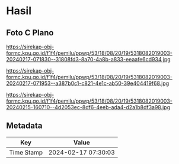 # Hasil

## Foto C Plano

https://sirekap-obj-formc.kpu.go.id/f1f4/pemilu/ppwp/53/18/08/20/19/5318082019003-20240217-071830--31808fd3-8a70-4a8b-a833-eeaafe6cd934.jpg

https://sirekap-obj-formc.kpu.go.id/f1f4/pemilu/ppwp/53/18/08/20/19/5318082019003-20240217-071953--a387b0c1-c821-4e1c-ab50-39e404419f68.jpg

https://sirekap-obj-formc.kpu.go.id/f1f4/pemilu/ppwp/53/18/08/20/19/5318082019003-20240215-160710--4d2053ec-8df6-4eeb-ada4-d2a1b8df3a98.jpg


## Metadata

| Key        | Value               |
| ---------- | ------------------- |
| Time Stamp | 2024-02-17 07:30:03 |



